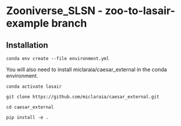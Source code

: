 # Zooniverse_SLSN - zoo-to-lasair-example branch

## Installation

```
conda env create --file environment.yml
```

You will also need to install miclaraia/caesar_external in the conda environment.

```
conda activate lasair
 
git clone https://github.com/miclaraia/caesar_external.git

cd caesar_external

pip install -e .

```
